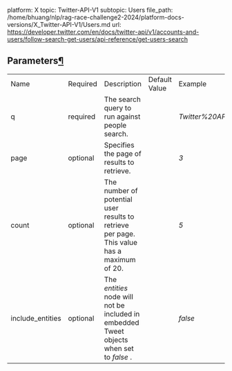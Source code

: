 platform: X
topic: Twitter-API-V1
subtopic: Users
file_path: /home/bhuang/nlp/rag-race-challenge2-2024/platform-docs-versions/X_Twitter-API-V1/Users.md
url: https://developer.twitter.com/en/docs/twitter-api/v1/accounts-and-users/follow-search-get-users/api-reference/get-users-search

## Parameters[¶](#parameters "Permalink to this headline")

|     |     |     |     |     |
| --- | --- | --- | --- | --- |
| Name | Required | Description | Default Value | Example |
| q   | required | The search query to run against people search. |     | _Twitter%20API_ |
| page | optional | Specifies the page of results to retrieve. |     | _3_ |
| count | optional | The number of potential user results to retrieve per page. This value has a maximum of 20. |     | _5_ |
| include\_entities | optional | The _entities_ node will not be included in embedded Tweet objects when set to _false_ . |     | _false_ |
